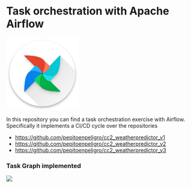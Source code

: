 # Task orchestration with Apache Airflow

![](mii_apache_airflow.png)


In this repository you can find a task orchestration exercise with Airflow. 
Specifically it implements a CI/CD cycle over the repositories

- https://github.com/pepitoenpeligro/cc2_weatherpredictor_v1
- https://github.com/pepitoenpeligro/cc2_weatherpredictor_v2
- https://github.com/pepitoenpeligro/cc2_weatherpredictor_v3


### Task Graph implemented

![](task_graph)